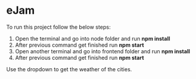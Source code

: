 # eJam
To run this project follow the below steps:

1. Open the terminal and go into node folder and run **npm install**
2. After previous command get finished run **npm start**
3. Open another terminal and go into frontend folder and run **npm install**
4. After previous command get finished run **npm start**

Use the dropdown to get the weather of the cities.
